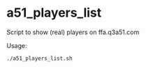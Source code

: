 # a51_players_list
Script to show (real) players on ffa.q3a51.com

Usage:
```bash
./a51_players_list.sh
```
